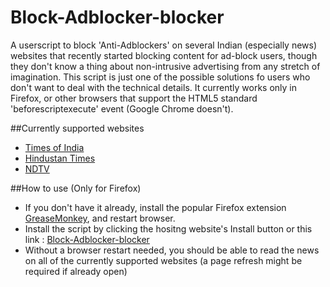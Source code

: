 # Block-Adblocker-blocker
A userscript to block 'Anti-Adblockers' on several Indian (especially news) websites that recently started blocking content for ad-block users, though they don't know a thing about non-intrusive advertising from any stretch of imagination. This script is just one of the possible solutions fo users who don't want to deal with the technical details. It currently works only in Firefox, or other browsers that support the HTML5 standard 'beforescriptexecute' event (Google Chrome doesn't). 

##Currently supported websites 
- [Times of India](timesofindia.indiatimes.com)
- [Hindustan Times](hindustantimes.com)
- [NDTV](ndtv.com) 

##How to use (Only for Firefox)
- If you don't have it already, install the popular Firefox extension [GreaseMonkey](https://addons.mozilla.org/en-US/firefox/addon/greasemonkey/), and restart browser. 
- Install the script by clicking the hositng website's Install button or this link : [Block-Adblocker-blocker](https://github.com/piyushsoni/Block-Adblocker-blocker/raw/master/Block-Adblocker-blocker.user.js)
- Without a browser restart needed, you should be able to read the news on all of the currently supported websites (a page refresh might be required if already open)
